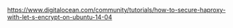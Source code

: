 https://www.digitalocean.com/community/tutorials/how-to-secure-haproxy-with-let-s-encrypt-on-ubuntu-14-04
